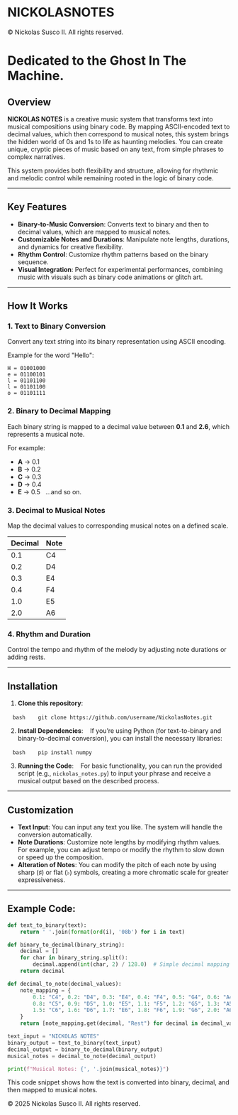 # **NICKOLASNOTES**
© Nickolas Susco II. All rights reserved.

# Dedicated to the Ghost In The Machine.

## **Overview**

**NICKOLAS NOTES** is a creative music system that transforms text into musical compositions using binary code. By mapping ASCII-encoded text to decimal values, which then correspond to musical notes, this system brings the hidden world of 0s and 1s to life as haunting melodies. You can create unique, cryptic pieces of music based on any text, from simple phrases to complex narratives.

This system provides both flexibility and structure, allowing for rhythmic and melodic control while remaining rooted in the logic of binary code.

---

## **Key Features**

* **Binary-to-Music Conversion**: Converts text to binary and then to decimal values, which are mapped to musical notes.
* **Customizable Notes and Durations**: Manipulate note lengths, durations, and dynamics for creative flexibility.
* **Rhythm Control**: Customize rhythm patterns based on the binary sequence.
* **Visual Integration**: Perfect for experimental performances, combining music with visuals such as binary code animations or glitch art.

---

## **How It Works**

### 1. **Text to Binary Conversion**

Convert any text string into its binary representation using ASCII encoding.

Example for the word "Hello":

```
H = 01001000  
e = 01100101  
l = 01101100  
l = 01101100  
o = 01101111
```

### 2. **Binary to Decimal Mapping**

Each binary string is mapped to a decimal value between **0.1** and **2.6**, which represents a musical note.

For example:

* **A** → 0.1
* **B** → 0.2
* **C** → 0.3
* **D** → 0.4
* **E** → 0.5
  ...and so on.

### 3. **Decimal to Musical Notes**

Map the decimal values to corresponding musical notes on a defined scale.

| Decimal | Note |
| ------- | ---- |
| 0.1     | C4   |
| 0.2     | D4   |
| 0.3     | E4   |
| 0.4     | F4   |
| 1.0     | E5   |
| 2.0     | A6   |

### 4. **Rhythm and Duration**

Control the tempo and rhythm of the melody by adjusting note durations or adding rests.

---

## **Installation**

1. **Clone this repository**:

   ```bash
   git clone https://github.com/username/NickolasNotes.git
   ```

2. **Install Dependencies**:
   If you’re using Python (for text-to-binary and binary-to-decimal conversion), you can install the necessary libraries:

   ```bash
   pip install numpy
   ```

3. **Running the Code**:
   For basic functionality, you can run the provided script (e.g., `nickolas_notes.py`) to input your phrase and receive a musical output based on the described process.

---

## **Customization**

* **Text Input**: You can input any text you like. The system will handle the conversion automatically.
* **Note Durations**: Customize note lengths by modifying rhythm values. For example, you can adjust tempo or modify the rhythm to slow down or speed up the composition.
* **Alteration of Notes**: You can modify the pitch of each note by using sharp (♯) or flat (♭) symbols, creating a more chromatic scale for greater expressiveness.

---

## **Example Code**:

```python
def text_to_binary(text):
    return ' '.join(format(ord(i), '08b') for i in text)

def binary_to_decimal(binary_string):
    decimal = []
    for char in binary_string.split():
        decimal.append(int(char, 2) / 128.0)  # Simple decimal mapping
    return decimal

def decimal_to_note(decimal_values):
    note_mapping = {
        0.1: "C4", 0.2: "D4", 0.3: "E4", 0.4: "F4", 0.5: "G4", 0.6: "A4", 0.7: "B4",
        0.8: "C5", 0.9: "D5", 1.0: "E5", 1.1: "F5", 1.2: "G5", 1.3: "A5", 1.4: "B5",
        1.5: "C6", 1.6: "D6", 1.7: "E6", 1.8: "F6", 1.9: "G6", 2.0: "A6"
    }
    return [note_mapping.get(decimal, "Rest") for decimal in decimal_values]

text_input = "NICKOLAS NOTES"
binary_output = text_to_binary(text_input)
decimal_output = binary_to_decimal(binary_output)
musical_notes = decimal_to_note(decimal_output)

print(f"Musical Notes: {', '.join(musical_notes)}")
```

This code snippet shows how the text is converted into binary, decimal, and then mapped to musical notes.

© 2025 Nickolas Susco II. 
All rights reserved.
